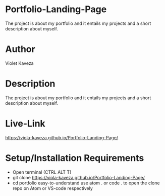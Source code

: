 # Portfolio-Landing-Page
The project is about my portfolio and it entails my projects and a short description  about myself.

# Author
Violet Kaveza

# Description
The project is about my portfolio and it entails my projects and a short description  about myself.

# Live-Link

https://viola-kaveza.github.io/Portfolio-Landing-Page/

# Setup/Installation Requirements
* Open terminal (CTRL ALT T) 
* git clone https://viola-kaveza.github.io/Portfolio-Landing-Page/
* cd portfolio easy-to-understand use atom . or code . to open the clone repo on Atom or VS-code respectively
